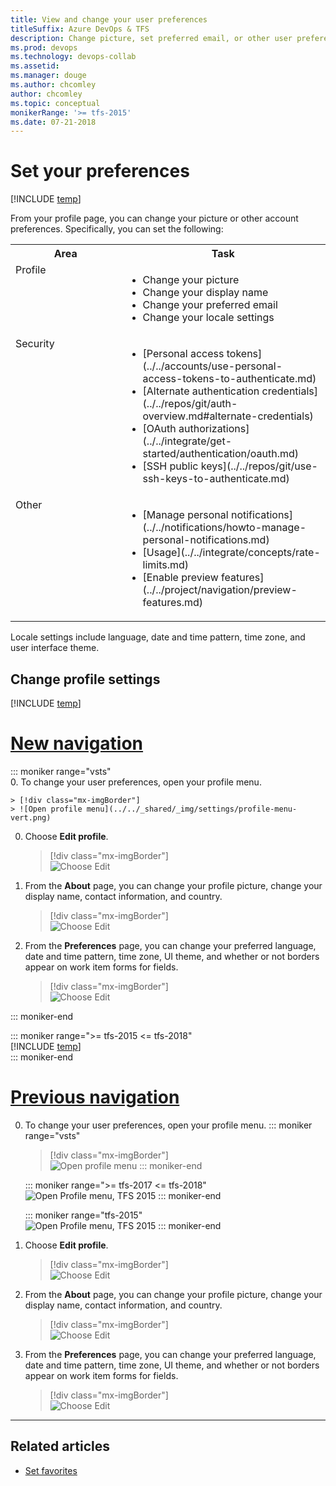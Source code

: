 ```yaml
---
title: View and change your user preferences 
titleSuffix: Azure DevOps & TFS
description: Change picture, set preferred email, or other user preferences from your profile defined for Azure DevOps Services or Team Foundation Serer 
ms.prod: devops
ms.technology: devops-collab
ms.assetid: 
ms.manager: douge
ms.author: chcomley
author: chcomley
ms.topic: conceptual
monikerRange: '>= tfs-2015'
ms.date: 07-21-2018
---
```



# Set your preferences

[!INCLUDE [temp](../../_shared/version-ts-tfs-2015-2016.md)]

From your profile page, you can change your picture or other account preferences. Specifically, you can set the following:


<table width="80%">
<tbody valign="top">
<tr>
<th width="35%">Area</th>
<th width="65%">Task</th>
</tr>
<tr>
<td>Profile </td>
<td>
<ul>
<li>Change your picture</li>
<li>Change your display name</li>
<li>Change your preferred email</li>
<li>Change your locale settings</li> 
</ul>
</td>
</tr>
<tr>
<td>Security</td>
<td>
<ul>
<li>[Personal access tokens](../../accounts/use-personal-access-tokens-to-authenticate.md)</li>
<li>[Alternate authentication credentials](../../repos/git/auth-overview.md#alternate-credentials)</li>
<li>[OAuth authorizations](../../integrate/get-started/authentication/oauth.md)</li>
<li>[SSH public keys](../../repos/git/use-ssh-keys-to-authenticate.md)</li> 
</ul>
</td>
</tr>
<tr>
<td>Other</td>
<td>
<ul>
<li>[Manage personal notifications](../../notifications/howto-manage-personal-notifications.md)</li>
<li>[Usage](../../integrate/concepts/rate-limits.md)</li>
<li>[Enable preview features](../../project/navigation/preview-features.md)</li> 
</ul>
</td>
</tr>
</tbody>
</table>

Locale settings include language, date and time pattern, time zone, and user interface theme.

## Change profile settings  

[!INCLUDE [temp](../../_shared/new-navigation.md)] 

# [New navigation](#tab/new-nav)

::: moniker range="vsts"  
0. To change your user preferences, open your profile menu.

	> [!div class="mx-imgBorder"]  
	> ![Open profile menu](../../_shared/_img/settings/profile-menu-vert.png)

0. Choose **Edit profile**. 

	> [!div class="mx-imgBorder"]  
	> ![Choose Edit ](../../_shared/_img/settings/profile-jamal-h.png)

0. From the **About** page, you can change your profile picture, change your display name, contact information, and country. 

	> [!div class="mx-imgBorder"]  
	> ![Choose Edit ](../../_shared/_img/settings/edit-profile-about-dialog.png)

0. From the **Preferences** page, you can change your preferred language, date and time pattern, time zone, UI theme, and whether or not borders appear on work item forms for fields.

	> [!div class="mx-imgBorder"]  
	> ![Choose Edit ](../../_shared/_img/settings/edit-profile-preferences-dialog.png)

::: moniker-end  

::: moniker range=">= tfs-2015  <= tfs-2018"  
[!INCLUDE [temp](../../_shared/new-navigation-not-supported.md)]  
::: moniker-end  


# [Previous navigation](#tab/previous-nav)

0. To change your user preferences, open your profile menu.
	::: moniker range="vsts"  
	> [!div class="mx-imgBorder"]  
	> ![Open profile menu](../../_shared/_img/settings/profile-menu-horz.png)
	::: moniker-end  

	::: moniker range=">= tfs-2017 <= tfs-2018"  
	![Open Profile menu, TFS 2015](../../_shared/_img/settings/open-profile-tfs-2017.png)
	::: moniker-end  

	::: moniker range="tfs-2015"  
	![Open Profile menu, TFS 2015](../../_shared/_img/settings/open-profile-tfs-2015.png)
	::: moniker-end  

0. Choose **Edit profile**. 

	> [!div class="mx-imgBorder"]  
	> ![Choose Edit ](../../_shared/_img/settings/profile-jamal-h.png)

0. From the **About** page, you can change your profile picture, change your display name, contact information, and country. 

	> [!div class="mx-imgBorder"]  
	> ![Choose Edit ](../../_shared/_img/settings/edit-profile-about-dialog.png)

0. From the **Preferences** page, you can change your preferred language, date and time pattern, time zone, UI theme, and whether or not borders appear on work item forms for fields.

	> [!div class="mx-imgBorder"]  
	> ![Choose Edit ](../../_shared/_img/settings/edit-profile-preferences-dialog.png)


---

## Related articles

- [Set favorites](../../project/navigation/set-favorites.md)


<!---


![Profile page](_img/account-prefs/team-services-profile-dialog-co.png)

::: moniker range=">= tfs-2015 <= tfs-2018"

![TFS, My Profile link on Account menu](_img/account-prefs/open-profile.png)

Choose **edit** to change a setting. Choose the Locale tab to change a locale preference.

![TFS, Set preferences](_img/account-prefs/account-prefs-tfs-user-profile.png)

::: moniker-end

-->